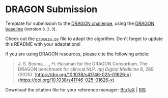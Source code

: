 # DRAGON Submission

Template for submission to the [DRAGON challenge](https://dragon.grand-challenge.org/), using the [DRAGON baseline](https://github.com/DIAGNijmegen/dragon_baseline) (version `0.2.3`).

Check out the [`process.py`](process.py) file to adapt the algorithm. Don't forget to update this README with your adaptations!

<!-- This submission switches the pretrained model to the `joeranbosma/dragon-roberta-base-mixed-domain` model. 
For details on the pretrained foundational model, check out [HuggingFace: `joeranbosma/dragon-roberta-base-mixed-domain`](https://huggingface.co/joeranbosma/dragon-roberta-base-mixed-domain). -->

<!-- This submission adds custom preprocessing to the reports: HTML tags and links are removed. -->

If you are using DRAGON resources, please cite the following article:

> J. S. Bosma, …, H. Huisman for the DRAGON Consortium. The DRAGON benchmark for clinical NLP. *npj Digital Medicine* 8, 289 (2025). [https://doi.org/10.1038/s41746-025-01626-x](https://doi.org/10.1038/s41746-025-01626-x)

Download the citation file for your reference manager: [BibTeX](https://github.com/DIAGNijmegen/dragon/blob/main/citation.bib) | [RIS](https://github.com/DIAGNijmegen/dragon/blob/main/citation.ris)
